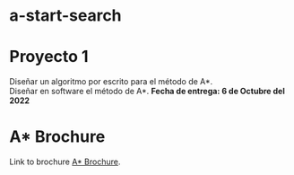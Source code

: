 # a-start-search
# Proyecto 1
Diseñar un algoritmo por escrito para el método de A*. <br>
Diseñar en software el método de A*.
<b>Fecha de entrega: 6 de Octubre del 2022</b>

# A* Brochure
Link to brochure [A* Brochure](https://www.canva.com/design/DAFOFiuFeaA/_X3HMKwf7AZqBzpzHI51JQ/edit?utm_content=DAFOFiuFeaA&utm_campaign=designshare&utm_medium=link2&utm_source=sharebutton).
